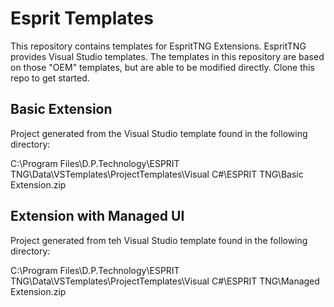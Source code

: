 # Esprit Templates

This repository contains templates for EspritTNG Extensions.  EspritTNG provides Visual Studio templates.  The templates in this repository are based on those "OEM" templates, but are able to be modified directly.  Clone this repo to get started.

## Basic Extension

Project generated from the Visual Studio template found in the following directory:

C:\Program Files\D.P.Technology\ESPRIT TNG\Data\VSTemplates\ProjectTemplates\Visual C#\ESPRIT TNG\Basic Extension.zip

## Extension with Managed UI

Project generated from teh Visual Studio template found in the following directory:

C:\Program Files\D.P.Technology\ESPRIT TNG\Data\VSTemplates\ProjectTemplates\Visual C#\ESPRIT TNG\Managed Extension.zip